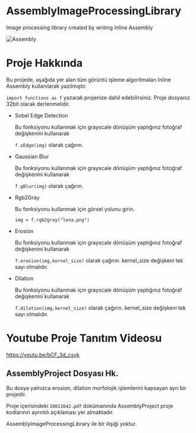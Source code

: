 # AssemblyImageProcessingLibrary
 Image processing library created by writing Inline Assembly
 
 
![Assembly](https://user-images.githubusercontent.com/87595266/216832356-e73aa040-4f59-406b-a87c-7afabb2896b1.png)

# Proje Hakkında
Bu projede, aşağıda yer alan tüm görüntü işleme algoritmaları Inline Assembly kullanılarak yazılmıştır.

`import functions as f` yazarak projenize dahil edebilirsiniz. Proje dosyanız 32bit olarak derlenmelidir.

- Sobel Edge Detection

    Bu fonksiyonu kullanmak için grayscale dönüşüm yaptığınız fotoğraf değişkenini kullanarak
    
    `f.sEdge(img)`  olarak çağırın.
- Gaussian Blur

    Bu fonksiyonu kullanmak için grayscale dönüşüm yaptığınız fotoğraf değişkenini kullanarak
    
    `f.gBlur(img)`  olarak çağırın.
    
- Rgb2Gray
    
    Bu fonksiyonu kullanmak için görsel yolunu girin. 
    
    `img = f.rgb2gray("lena.png")`
- Erosion

    Bu fonksiyonu kullanmak için grayscale dönüşüm yaptığınız fotoğraf değişkenini kullanarak
    
    `f.erosion(img,kernel_size)` olarak çağırın. kernel_size değişkeni tek sayı olmalıdır.
- Dilation

    Bu fonksiyonu kullanmak için grayscale dönüşüm yaptığınız fotoğraf değişkenini kullanarak
    
    `f.dilation(img,kernel_size)` olarak çağırın. kernel_size değişkeni tek sayı olmalıdır.

# Youtube Proje Tanıtım Videosu
https://youtu.be/bCF_3d_csyk

## AssemblyProject Dosyası Hk.

Bu dosya yalnızca erosion, dilation morfolojik işlemlerini kapsayan ayrı bir projedir.

Proje içerisindeki `20011042.pdf` dokümanında AssemblyProject proje kodlarının ayrıntılı açıklaması yer almaktadır.

AssemblyImageProcessingLibrary ile bir ilişiği yoktur.

